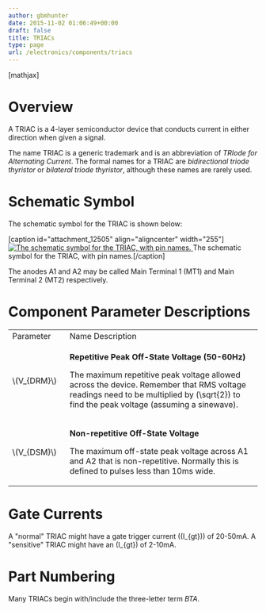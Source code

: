 ```yaml
---
author: gbmhunter
date: 2015-11-02 01:06:49+00:00
draft: false
title: TRIACs
type: page
url: /electronics/components/triacs
---
```


[mathjax]

# Overview

A TRIAC is a 4-layer semiconductor device that conducts current in either direction when given a signal.

The name TRIAC is a generic trademark and is an abbreviation of _TRIode for Alternating Current_. The formal names for a TRIAC are _bidirectional triode thyristor_ or _bilateral triode thyristor_, although these names are rarely used.

# Schematic Symbol

The schematic symbol for the TRIAC is shown below:

[caption id="attachment_12505" align="aligncenter" width="255"][![The schematic symbol for the TRIAC, with pin names.](/images/2015/11/triac-schematic-symbol-with-pin-names.png)
](/images/2015/11/triac-schematic-symbol-with-pin-names.png) The schematic symbol for the TRIAC, with pin names.[/caption]

The anodes A1 and A2 may be called Main Terminal 1 (MT1) and Main Terminal 2 (MT2) respectively.

# Component Parameter Descriptions

<table ><tbody ><tr >
<td style="width: 100px;" >Parameter
</td>
<td >Name  
Description
</td></tr><tr >
<td >\(V_{DRM}\)
</td>
<td >

**Repetitive Peak Off-State Voltage (50-60Hz)**

The maximum repetitive peak voltage allowed across the device. Remember that RMS voltage readings need to be multiplied by \(\sqrt{2}\) to find the peak voltage (assuming a sinewave).

</td></tr><tr >
<td >\(V_{DSM}\)
</td>
<td >

**Non-repetitive Off-State Voltage**

The maximum off-state peak voltage across A1 and A2 that is non-repetitive. Normally this is defined to pulses less than 10ms wide.

</td></tr></tbody></table>

# Gate Currents

A "normal" TRIAC might have a gate trigger current (\(I_{gt}\)) of 20-50mA. A "sensitive" TRIAC might have an \(I_{gt}\) of 2-10mA.

# Part Numbering

Many TRIACs begin with/include the three-letter term _BTA_.
